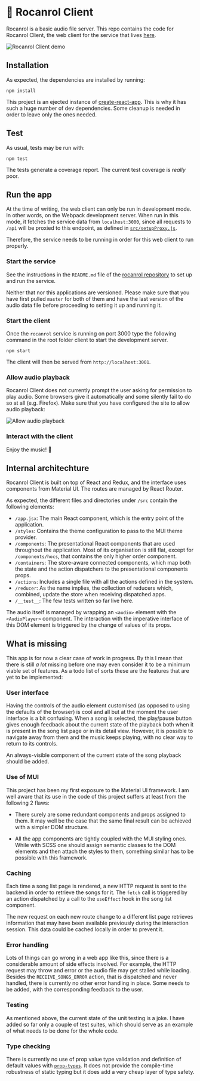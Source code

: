 # 🤘 Rocanrol Client

Rocanrol is a basic audio file server. This repo contains the code for Rocanrol Client, the web client for the service that lives [here](https://github.com/aadroher/rocanrol).

![Rocanrol Client demo](doc/img/rocanrol_client_demo.gif)

## Installation

As expected, the dependencies are installed by running:

```
npm install
```

This project is an ejected instance of [create-react-app](https://create-react-app.dev/). This is why it has such a huge number of dev dependencies. Some cleanup is needed in order to leave only the ones needed.

## Test

As usual, tests may be run with:

```
npm test
```

The tests generate a coverage report. The current test coverage is _really_ poor.

## Run the app

At the time of writing, the web client can only be run in development mode. In other words, on the Webpack development server. When run in this mode, it fetches the service data from `localhost:3000`, since all requests to `/api` will be proxied to this endpoint, as defined in [`src/setupProxy.js`](src/setupProxy.js). 

Therefore, the service needs to be running in order for this web client to run properly.

### Start the service

See the instructions in the `README.md` file of the [rocanrol repository](https://github.com/aadroher/rocanrol) to set up and run the service. 

Neither that nor this applications are versioned. Please make sure that you have first pulled `master` for both of them and have the last version of the audio data file before proceeding to setting it up and running it.

### Start the client

Once the `rocanrol` service is running on port 3000 type the following command in the root folder client to start the development server.

```
npm start
```

The client will then be served from `http://localhost:3001`.

### Allow audio playback

Rocanrol Client does not currently prompt the user asking for permission to play audio. Some browsers give it automatically and some silently fail to do so at all (e.g. Firefox). Make sure that you have configured the site to allow audio playback:

![Allow audio playback](doc/img/allow_audio.png)

### Interact with the client

Enjoy the music! 🤘

## Internal architechture

Rocanrol Client is built on top of React and Redux, and the interface uses components from Material UI. The routes are managed by React Router.

As expected, the different files and directories under `/src` contain the following elements:

- `/app.jsx`: The main React component, which is the entry point of the application.
- `/styles`: Contains the theme configuration to pass to the MUI theme provider.
- `/components`: The presentational React components that are used throughout the application. Most of its organisation is still flat, except for `/components/hocs`, that contains the only higher order component.
- `/containers`: The store-aware connected components, which map both the state and the action dispatchers to the presentational components props.
- `/actions`: Includes a single file with all the actions defined in the system.
- `/reducer`: As the name implies, the collection of reducers which, combined, update the store when receiving dispatched apps.
- `/__test__`: The few tests written so far live here.

The audio itself is managed by wrapping an `<audio>` element with the `<AudioPlayer>` component. The interaction with the imperative interface of this DOM element is triggered by the change of values of its props.

## What is missing

This app is for now a clear case of work in progress. By this I mean that there is still _a lot_ missing before one may even consider it to be a minimum viable set of features. As a todo list of sorts these are the features that are yet to be implemented:

### User interface

Having the controls of the audio element customised (as opposed to using the defaults of the browser) is cool and all but at the moment the user interface is a bit confusing. When a song is selected, the play/pause button gives enough feedback about the current state of the playback both when it is present in the song list page or in its detail view. However, it is possible to navigate away from them and the music keeps playing, with no clear way to return to its controls. 

An always-visible component of the current state of the song playback should be added.

### Use of MUI

This project has been my first exposure to the Material UI framework. I am well aware that its use in the code of this project suffers at least from the following 2 flaws:

- There surely are some redundant components and props assigned to them. It may well be the case that the same final result can be achieved with a simpler DOM structure.

- All the app components are tightly coupled with the MUI styling ones. While with SCSS one should assign semantic classes to the DOM elements and then attach the styles to them, something similar has to be possible with this framework.  

### Caching

Each time a song list page is rendered, a new HTTP request is sent to the backend in order to retrieve the songs for it. The `fetch` call is triggered by an action dispatched by a call to the `useEffect` hook in the song list component. 

The new request on each new route change to a different list page retrieves information that may have been available previously during the interaction session. This data could be cached locally in order to prevent it.

### Error handling

Lots of things can go wrong in a web app like this, since there is a considerable amount of side effects involved. For example, the HTTP request may throw and error or the audio file may get stalled while loading. Besides the `RECEIVE_SONGS_ERROR` action, that is dispatched and never handled, there is currently no other error handling in place. Some needs to be added, with the corresponding feedback to the user. 

### Testing

As mentioned above, the current state of the unit testing is a joke. I have added so far only a couple of test suites, which should serve as an example of what needs to be done for the whole code.

### Type checking

There is currently no use of prop value type validation and definition of default values with [`prop-types`](https://reactjs.org/docs/typechecking-with-proptypes.html). It does not provide the compile-time robustness of static typing but it does add a very cheap layer of type safety.


 